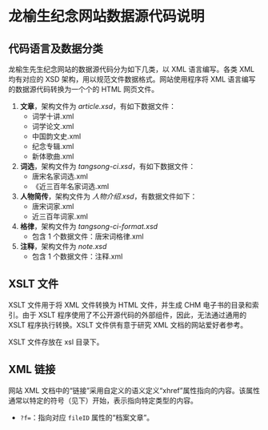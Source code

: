 ﻿# 龙榆生纪念网站数据源代码说明

## 代码语言及数据分类

龙榆生先生纪念网站的数据源代码分为如下几类，以 XML 语言编写。各类 XML 均有对应的 XSD 架构，用以规范文件数据格式。网站使用程序将 XML 语言编写的数据源代码转换为一个个的 HTML 网页文件。

1. **文章**，架构文件为 *article.xsd*，有如下数据文件：
	* 词学十讲.xml
	* 词学论文.xml
	* 中国韵文史.xml
	* 纪念专辑.xml
	* 新体歌曲.xml
2. **词选**，架构文件为 *tangsong-ci.xsd*，有如下数据文件：
	* 唐宋名家词选.xml
	* 《近三百年名家词选.xml
3. **人物简传**，架构文件为 *人物介绍.xsd*，有数据文件如下：
	* 唐宋词家.xml
	* 近三百年词家.xml
4. **格律**，架构文件为 *tangsong-ci-format.xsd*
	* 包含 1 个数据文件：唐宋词格律.xml
5. **注释**，架构文件为 *note.xsd*
	* 包含 1 个数据文件：注释.xml

## XSLT 文件

XSLT 文件用于将 XML 文件转换为 HTML 文件，并生成 CHM 电子书的目录和索引。由于 XSLT 程序使用了不公开源代码的外部组件，因此，无法通过通用的 XSLT 程序执行转换。XSLT 文件供有意于研究 XML 文档的网站爱好者参考。

XSLT 文件存放在 xsl 目录下。

## XML 链接

网站 XML 文档中的“链接”采用自定义的语义定义“xhref”属性指向的内容。该属性通常以特定的符号（见下）开始，表示指向特定类型的内容。

* `?f=`：指向对应 `fileID` 属性的“档案文章”。
